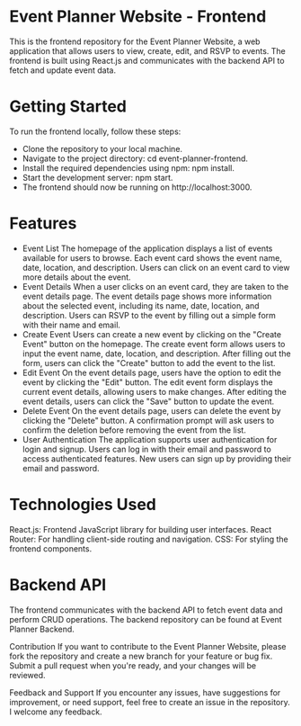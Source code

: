 
# Event Planner Website - Frontend
This is the frontend repository for the Event Planner Website, a web application that allows users
to view, create, edit, and RSVP to events. The frontend is built using React.js and communicates with the backend API to fetch and update event data.

# Getting Started
To run the frontend locally, follow these steps:
- Clone the repository to your local machine.
- Navigate to the project directory: cd event-planner-frontend.
- Install the required dependencies using npm: npm install.
- Start the development server: npm start.
- The frontend should now be running on http://localhost:3000.
# Features
- Event List
The homepage of the application displays a list of events available for users to browse.
Each event card shows the event name, date, location, and description.
Users can click on an event card to view more details about the event.
- Event Details
When a user clicks on an event card, they are taken to the event details page.
The event details page shows more information about the selected event, including its name, date, location, and description.
Users can RSVP to the event by filling out a simple form with their name and email.
- Create Event
Users can create a new event by clicking on the "Create Event" button on the homepage.
The create event form allows users to input the event name, date, location, and description.
After filling out the form, users can click the "Create" button to add the event to the list.
- Edit Event
On the event details page, users have the option to edit the event by clicking the "Edit" button.
The edit event form displays the current event details, allowing users to make changes.
After editing the event details, users can click the "Save" button to update the event.
- Delete Event
On the event details page, users can delete the event by clicking the "Delete" button.
A confirmation prompt will ask users to confirm the deletion before removing the event from the list.
- User Authentication
The application supports user authentication for login and signup.
Users can log in with their email and password to access authenticated features.
New users can sign up by providing their email and password.

# Technologies Used
React.js: Frontend JavaScript library for building user interfaces.
React Router: For handling client-side routing and navigation.
CSS: For styling the frontend components.

# Backend API
The frontend communicates with the backend API to fetch event data and perform CRUD operations. The backend repository can be found at Event Planner Backend.

Contribution
If you want to contribute to the Event Planner Website, please fork the repository and 
create a new branch for your feature or bug fix. Submit a pull request when you're ready, and your changes will be reviewed.

Feedback and Support
If you encounter any issues, have suggestions for improvement, or need support, feel free to create an issue in the repository.
I welcome any feedback.









